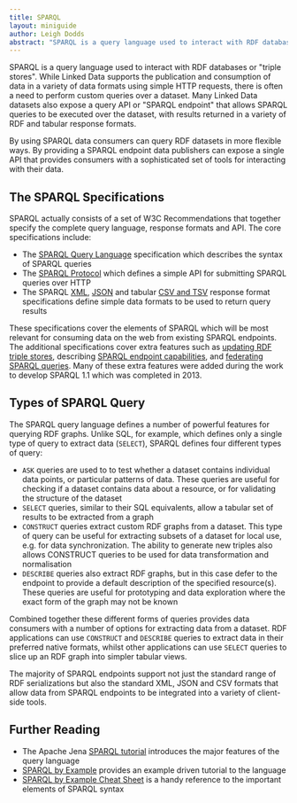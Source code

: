 ```yaml
---
title: SPARQL
layout: miniguide
author: Leigh Dodds
abstract: "SPARQL is a query language used to interact with RDF databases"
---
```


SPARQL is a query language used to interact with RDF databases or "triple stores". While Linked Data supports the publication and consumption of data in a variety of data formats using simple HTTP requests, there is often a need to perform custom queries over a dataset. Many Linked Data datasets also expose a query API or "SPARQL endpoint" that allows SPARQL queries to be executed over the dataset, with results returned in a variety of RDF and tabular response formats.

By using SPARQL data consumers can query RDF datasets in more flexible ways. By providing a SPARQL endpoint data publishers can expose a single API that provides consumers with a sophisticated set of tools for interacting with their data.

## The SPARQL Specifications

SPARQL actually consists of a set of W3C Recommendations that together specify the complete query language, response formats and API. The core specifications include:

* The [SPARQL Query Language](http://www.w3.org/TR/sparql11-query/) specification which describes the syntax of SPARQL queries
* The [SPARQL Protocol](http://www.w3.org/TR/sparql11-protocol/) which defines a simple API for submitting SPARQL queries over HTTP
* The SPARQL [XML](http://www.w3.org/TR/rdf-sparql-XMLres/), [JSON](http://www.w3.org/TR/sparql11-results-json/) and tabular [CSV and TSV](http://www.w3.org/TR/sparql11-results-csv-tsv/) response format specifications define simple data formats to be used to return query results

These specifications cover the elements of SPARQL which will be most relevant for consuming data on the web from existing SPARQL endpoints. The additional specifications cover extra features such as [updating RDF triple stores](http://www.w3.org/TR/sparql11-update/), describing [SPARQL endpoint capabilities](http://www.w3.org/TR/sparql11-service-description/), and [federating SPARQL queries](http://www.w3.org/TR/sparql11-federated-query/). Many of these extra features were added during the work to develop SPARQL 1.1 which was completed in 2013.

## Types of SPARQL Query

The SPARQL query language defines a number of powerful features for querying RDF graphs. Unlike SQL, for example, which defines only a single type of query to extract data (`SELECT`), SPARQL defines four different types of query:

* `ASK` queries are used to to test whether a dataset contains individual data points, or particular patterns of data. These queries are useful for checking if a dataset contains data about a resource, or for validating the structure of the dataset
* `SELECT` queries, similar to their SQL equivalents, allow a tabular set of results to be extracted from a graph
* `CONSTRUCT` queries extract custom RDF graphs from a dataset. This type of query can be useful for extracting subsets of a dataset for local use, e.g. for data synchronization. The ability to generate new triples also allows CONSTRUCT queries to be used for data transformation and normalisation
* `DESCRIBE` queries also extract RDF graphs, but in this case defer to the endpoint to provide a default description of the specified resource(s). These queries are useful for prototyping and data exploration where the exact form of the graph may not be known

Combined together these different forms of queries provides data consumers with a number of options for extracting data from a dataset. RDF applications can use `CONSTRUCT` and `DESCRIBE` queries to extract data in their preferred native formats, whilst other applications can use `SELECT` queries to slice up an RDF graph into simpler tabular views.

The majority of SPARQL endpoints support not just the standard range of RDF serializations but also the standard XML, JSON and CSV formats that allow data from SPARQL endpoints to be integrated into a variety of client-side tools.

## Further Reading

* The Apache Jena [SPARQL tutorial](http://jena.apache.org/tutorials/sparql.html) introduces the major features of the query language
* [SPARQL by Example](http://www.cambridgesemantics.com/en_GB/semantic-university/sparql-by-example) provides an example driven tutorial to the language
* [SPARQL by Example Cheat Sheet](http://www.slideshare.net/LeeFeigenbaum/sparql-cheat-sheet) is a handy reference to the important elements of SPARQL syntax


